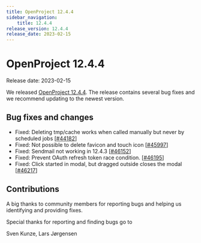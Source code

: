 ```yaml
---
title: OpenProject 12.4.4
sidebar_navigation:
    title: 12.4.4
release_version: 12.4.4
release_date: 2023-02-15
---
```


# OpenProject 12.4.4

Release date: 2023-02-15

We released [OpenProject 12.4.4](https://community.openproject.org/versions/1623).
The release contains several bug fixes and we recommend updating to the newest version.

## Bug fixes and changes

- Fixed: Deleting tmp/cache works when called manually but never by scheduled jobs \[[#44182](https://community.openproject.org/wp/44182)\]
- Fixed: Not possible to delete favicon and touch icon \[[#45997](https://community.openproject.org/wp/45997)\]
- Fixed: Sendmail not working in 12.4.3 \[[#46152](https://community.openproject.org/wp/46152)\]
- Fixed: Prevent OAuth refresh token race condition. \[[#46195](https://community.openproject.org/wp/46195)\]
- Fixed: Click started in modal, but dragged outside closes the modal \[[#46217](https://community.openproject.org/wp/46217)\]

## Contributions

A big thanks to community members for reporting bugs and helping us identifying and providing fixes.

Special thanks for reporting and finding bugs go to

Sven Kunze, Lars Jørgensen
